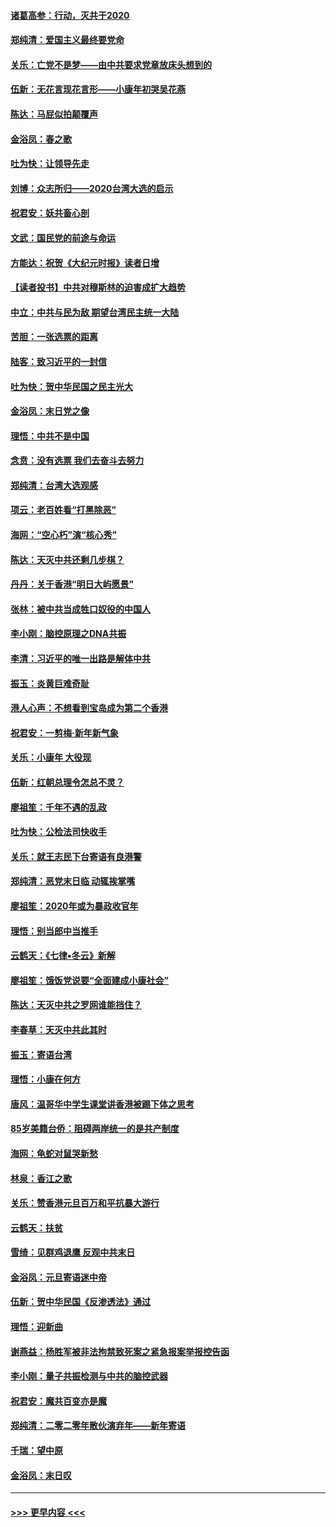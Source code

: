 #### [诸葛高参：行动，灭共于2020](../pages/nsc993/n11804120.md?t=01191444) 
#### [郑纯清：爱国主义最终要党命](../pages/nsc993/n11802197.md?t=01191444) 
#### [关乐：亡党不是梦——由中共要求党章放床头想到的](../pages/nsc993/n11802156.md?t=01191444) 
#### [伍新：无花言现花言形——小康年初哭吴花燕](../pages/nsc993/n11800044.md?t=01191444) 
#### [陈达：马屁似拍颠覆声](../pages/nsc993/n11800010.md?t=01191444) 
#### [金浴凤：春之歌](../pages/nsc993/n11797687.md?t=01191444) 
#### [吐为快：让领导先走](../pages/nsc993/n11797512.md?t=01191444) 
#### [刘博：众志所归——2020台湾大选的启示](../pages/nsc993/n11796878.md?t=01191444) 
#### [祝君安：妖共畜心剖](../pages/nsc993/n11794273.md?t=01191444) 
#### [文武：国民党的前途与命运](../pages/nsc993/n11794198.md?t=01191444) 
#### [方能达：祝贺《大纪元时报》读者日增](../pages/nsc993/n11793807.md?t=01191444) 
#### [【读者投书】中共对穆斯林的迫害成扩大趋势](../pages/nsc993/n11791371.md?t=01191444) 
#### [中立：中共与民为敌 期望台湾民主统一大陆](../pages/nsc993/n11790392.md?t=01191444) 
#### [苦胆：一张选票的距离](../pages/nsc993/n11788914.md?t=01191444) 
#### [陆客：致习近平的一封信](../pages/nsc993/n11788867.md?t=01191444) 
#### [吐为快：贺中华民国之民主光大](../pages/nsc993/n11788618.md?t=01191444) 
#### [金浴凤：末日党之像](../pages/nsc993/n11787475.md?t=01191444) 
#### [理悟：中共不是中国](../pages/nsc993/n11787463.md?t=01191444) 
#### [念贲：没有选票  我们去奋斗去努力](../pages/nsc993/n11787398.md?t=01191444) 
#### [郑纯清：台湾大选观感](../pages/nsc993/n11786210.md?t=01191444) 
#### [项云：老百姓看“打黑除恶”](../pages/nsc993/n11785398.md?t=01191444) 
#### [海网：“空心朽”演“核心秀”](../pages/nsc993/n11783874.md?t=01191444) 
#### [陈达：天灭中共还剩几步棋？](../pages/nsc993/n11783719.md?t=01191444) 
#### [丹丹：关于香港“明日大屿愿景”](../pages/nsc993/n11783273.md?t=01191444) 
#### [张林：被中共当成牲口奴役的中国人](../pages/nsc993/n11782397.md?t=01191444) 
#### [李小刚：脑控原理之DNA共振](../pages/nsc993/n11780962.md?t=01191444) 
#### [李清：习近平的唯一出路是解体中共](../pages/nsc993/n11780866.md?t=01191444) 
#### [振玉：炎黄巨难奇耻](../pages/nsc993/n11779632.md?t=01191444) 
#### [港人心声：不想看到宝岛成为第二个香港](../pages/nsc993/n11778817.md?t=01191444) 
#### [祝君安：一剪梅‧新年新气象](../pages/nsc993/n11776340.md?t=01191444) 
#### [关乐：小康年 大役现](../pages/nsc993/n11774213.md?t=01191444) 
#### [伍新：红朝总理令怎总不灵？](../pages/nsc993/n11770813.md?t=01191444) 
#### [廖祖笙：千年不遇的乱政](../pages/nsc993/n11770373.md?t=01191444) 
#### [吐为快：公检法司快收手](../pages/nsc993/n11770359.md?t=01191444) 
#### [关乐：就王志民下台寄语有良港警](../pages/nsc993/n11769903.md?t=01191444) 
#### [郑纯清：恶党末日临 动辄挨掌嘴](../pages/nsc993/n11769356.md?t=01191444) 
#### [廖祖笙：2020年或为暴政收官年](../pages/nsc993/n11768216.md?t=01191444) 
#### [理悟：别当郎中当推手](../pages/nsc993/n11768243.md?t=01191444) 
#### [云鹤天：《七律▪冬云》新解](../pages/nsc993/n11768204.md?t=01191444) 
#### [廖祖笙：饿饭党说要“全面建成小康社会”](../pages/nsc993/n11767482.md?t=01191444) 
#### [陈达：天灭中共之罗网谁能挡住？](../pages/nsc993/n11767465.md?t=01191444) 
#### [李春草：天灭中共此其时](../pages/nsc993/n11767452.md?t=01191444) 
#### [振玉：寄语台湾](../pages/nsc993/n11767432.md?t=01191444) 
#### [理悟：小康在何方](../pages/nsc993/n11767394.md?t=01191444) 
#### [唐风：温哥华中学生课堂讲香港被踢下体之思考](../pages/nsc993/n11766848.md?t=01191444) 
#### [85岁美籍台侨：阻碍两岸统一的是共产制度](../pages/nsc993/n11765043.md?t=01191444) 
#### [海网：龟蛇对鼠哭新愁](../pages/nsc993/n11764895.md?t=01191444) 
#### [林泉：香江之歌](../pages/nsc993/n11764415.md?t=01191444) 
#### [关乐：赞香港元旦百万和平抗暴大游行](../pages/nsc993/n11764382.md?t=01191444) 
#### [云鹤天：扶贫](../pages/nsc993/n11764245.md?t=01191444) 
#### [雪绮：见群鸡退鹰  反观中共末日](../pages/nsc993/n11762112.md?t=01191444) 
#### [金浴凤：元旦寄语迷中帝](../pages/nsc993/n11761788.md?t=01191444) 
#### [伍新：贺中华民国《反渗透法》通过](../pages/nsc993/n11761994.md?t=01191444) 
#### [理悟：迎新曲](../pages/nsc993/n11761152.md?t=01191444) 
#### [谢燕益：杨胜军被非法拘禁致死案之紧急报案举报控告函](../pages/nsc993/n11756134.md?t=01191444) 
#### [李小刚：量子共振检测与中共的脑控武器](../pages/nsc993/n11754518.md?t=01191444) 
#### [祝君安：魔共百变亦是魔](../pages/nsc993/n11754469.md?t=01191444) 
#### [郑纯清：二零二零年散伙演弃年——新年寄语](../pages/nsc993/n11754195.md?t=01191444) 
#### [千瑞：望中原](../pages/nsc993/n11754159.md?t=01191444) 
#### [金浴凤：末日叹](../pages/nsc993/n11752359.md?t=01191444) 

----
#### [ >>> 更早内容 <<< ](../indexes/nsc993-earlier.md)
